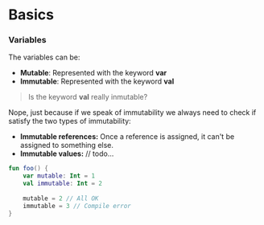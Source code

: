 # Basics

### Variables

The variables can be:
* **Mutable**: Represented with the keyword **var**
* **Immutable**: Represented with the keyword **val**

> Is the keyword **val** really inmutable?

Nope, just because if we speak of immutability we always need to check if satisfy the two types of immutability:

* **Immutable references:** Once a reference is assigned, it can't be assigned to something else.
* **Immutable values:** // todo...

```kotlin
fun foo() {
    var mutable: Int = 1
    val immutable: Int = 2
    
    mutable = 2 // All OK
    immutable = 3 // Compile error
}
```



